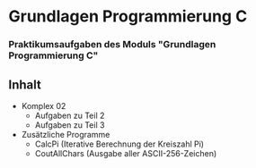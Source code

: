 # Grundlagen Programmierung C
### Praktikumsaufgaben des Moduls "Grundlagen Programmierung C"

## Inhalt
* Komplex 02
  + Aufgaben zu Teil 2
  + Aufgaben zu Teil 3
* Zusätzliche Programme
  +    CalcPi (Iterative Berechnung der Kreiszahl Pi)
  +    CoutAllChars (Ausgabe aller ASCII-256-Zeichen)
